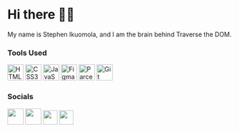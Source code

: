 # Hi there 👋🏽

My name is Stephen Ikuomola, and I am the brain behind Traverse the DOM. 



### Tools Used
<p align="left">
   <a href="https://developer.mozilla.org/en-US/docs/Glossary/HTML5" target="_blank" rel="noreferrer"><img src="https://raw.githubusercontent.com/danielcranney/readme-generator/main/public/icons/skills/html5-colored.svg" width="36" height="36" alt="HTML5" /></a>
   <a href="https://www.w3.org/TR/CSS/#css" target="_blank" rel="noreferrer"><img src="https://raw.githubusercontent.com/danielcranney/readme-generator/main/public/icons/skills/css3-colored.svg" width="36" height="36" alt="CSS3" /></a>
   <a href="https://developer.mozilla.org/en-US/docs/Web/JavaScript" target="_blank" rel="noreferrer"><img src="https://raw.githubusercontent.com/danielcranney/readme-generator/main/public/icons/skills/javascript-colored.svg" width="36" height="36" alt="JavaScript" /></a>
  <a href="https://www.figma.com/" target="_blank" rel="noreferrer"><img src="https://raw.githubusercontent.com/danielcranney/readme-generator/main/public/icons/skills/figma-colored.svg" width="36" height="36" alt="Figma" /></a>
   <a href="https://parceljs.org/" target="_blank" rel="noreferrer"><img src="https://th.bing.com/th/id/R.c613db08794e6ae839efc78493233012?rik=Nyozti99KAALWw&pid=ImgRaw&r=0" width="36" height="36" alt="Parcel" /></a>
   <a href="https://git-scm.com/" target="_blank" rel="noreferrer"><img src="https://raw.githubusercontent.com/danielcranney/readme-generator/main/public/icons/skills/git-colored.svg" width="36" height="36" alt="Git"/></a>
</p>

### Socials

<a href="https://www.codepen.io/TraversetheDOM" target="_blank" rel="noreferrer"><img src="https://raw.githubusercontent.com/danielcranney/readme-generator/main/public/icons/socials/codepen-dark.svg" width="36" height="36" /></a>
<a href="https://www.frontendmentor.io/profile/TraversetheDOM" target="_blank" rel="noreferrer"><img src="https://seeklogo.com/images/F/frontend-mentor-logo-DD85EFE0E9-seeklogo.com.png" width="36" height="36" /></a>
<a href="https://traversethedom.hashnode.dev" target="_blank" rel="noreferrer"><img src="https://raw.githubusercontent.com/danielcranney/readme-generator/main/public/icons/socials/hashnode.svg" width="32" height="32" /></a> 
<a href="https://www.linkedin.com/in/ikuomola-stephen" target="_blank" rel="noreferrer"><img src="https://raw.githubusercontent.com/danielcranney/readme-generator/main/public/icons/socials/linkedin.svg" width="32" height="32" /></a>

